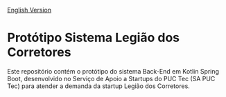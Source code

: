 [English Version](README.EN.md)

# Protótipo Sistema Legião dos Corretores

Este repositório contém o protótipo do sistema Back-End em Kotlin Spring Boot, desenvolvido no Serviço de Apoio a Startups do PUC Tec (SA PUC Tec) para atender a demanda da startup Legião dos Corretores.